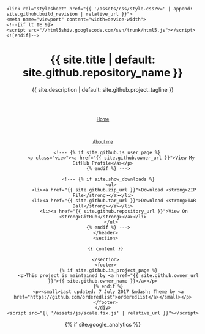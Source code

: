 <!doctype html>
<html lang="{{ site.lang | default: "en-GB" }}">
  <head>
    <meta charset="utf-8">
    <meta http-equiv="X-UA-Compatible" content="chrome=1">
    <title>{{ site.title | default: site.github.repository_name }} by {{ site.github.owner_name }}</title>

    <link rel="stylesheet" href="{{ '/assets/css/style.css?v=' | append: site.github.build_revision | relative_url }}">
    <meta name="viewport" content="width=device-width">
    <!--[if lt IE 9]>
    <script src="//html5shiv.googlecode.com/svn/trunk/html5.js"></script>
    <![endif]-->
  </head>
  <body>
    <div class="wrapper">
      <header>
        <h1>{{ site.title | default: site.github.repository_name }}</h1>
        <p>{{ site.description | default: site.github.project_tagline }}</p>
        <br>
        <br>
        <p class="view"><a href="/"><small>Home</small></a></p>
        <br>
        <p class="view"><a href="/about.html"><small>About me</small></a></p>
       <!--- {% if site.github.is_project_page %}
          <p class="view"><a href="{{ site.github.repository_url }}">View the Project on GitHub <small>{{ github_name }}</small></a></p>
        {% endif %} --->

       <!--- {% if site.github.is_user_page %}
          <p class="view"><a href="{{ site.github.owner_url }}">View My GitHub Profile</a></p>
        {% endif %} --->

        <!--- {% if site.show_downloads %}
          <ul>
            <li><a href="{{ site.github.zip_url }}">Download <strong>ZIP File</strong></a></li>
            <li><a href="{{ site.github.tar_url }}">Download <strong>TAR Ball</strong></a></li>
            <li><a href="{{ site.github.repository_url }}">View On <strong>GitHub</strong></a></li>
          </ul>
        {% endif %} --->
      </header>
      <section>

      {{ content }}

      </section>
      <footer>
        {% if site.github.is_project_page %}
        <p>This project is maintained by <a href="{{ site.github.owner_url }}">{{ site.github.owner_name }}</a></p>
        {% endif %}
        <p><small>Last updated: 7 July 2017 &mdash; Theme by <a href="https://github.com/orderedlist">orderedlist</a></small></p>
      </footer>
    </div>
    <script src="{{ '/assets/js/scale.fix.js' | relative_url }}"></script>


  {% if site.google_analytics %}
    <script>
        (function(i,s,o,g,r,a,m){i['GoogleAnalyticsObject']=r;i[r]=i[r]||function(){
        (i[r].q=i[r].q||[]).push(arguments)},i[r].l=1*new Date();a=s.createElement(o),
        m=s.getElementsByTagName(o)[0];a.async=1;a.src=g;m.parentNode.insertBefore(a,m)
        })(window,document,'script','https://www.google-analytics.com/analytics.js','ga');

        ga('create', '{{ site.google_analytics }}', 'auto');
        ga('send', 'pageview');
    </script>
  {% endif %}
  </body>
</html>



